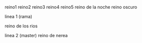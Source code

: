 reino1
reino2
reino3
reino4
reino5
reino de la noche
reino oscuro



linea 1 (rama)

reino de los rios



linea 2 (master)
reino de nerea

